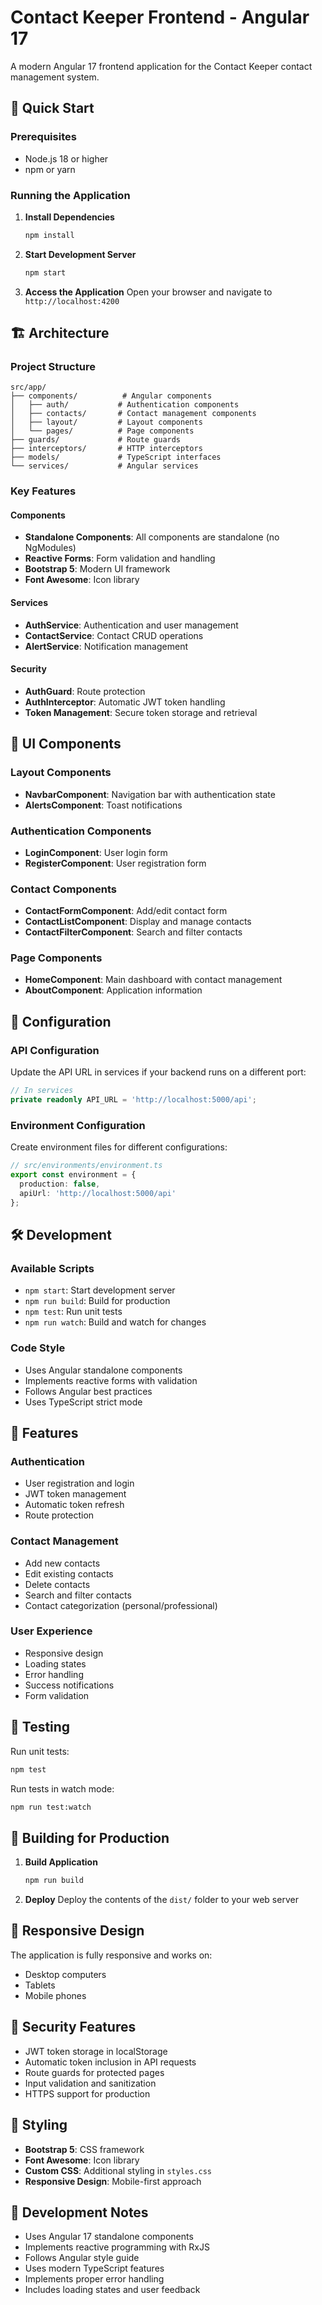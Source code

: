 # Contact Keeper Frontend - Angular 17

A modern Angular 17 frontend application for the Contact Keeper contact management system.

## 🚀 Quick Start

### Prerequisites
- Node.js 18 or higher
- npm or yarn

### Running the Application

1. **Install Dependencies**
   ```bash
   npm install
   ```

2. **Start Development Server**
   ```bash
   npm start
   ```

3. **Access the Application**
   Open your browser and navigate to `http://localhost:4200`

## 🏗️ Architecture

### Project Structure
```
src/app/
├── components/          # Angular components
│   ├── auth/           # Authentication components
│   ├── contacts/       # Contact management components
│   ├── layout/         # Layout components
│   └── pages/          # Page components
├── guards/             # Route guards
├── interceptors/       # HTTP interceptors
├── models/             # TypeScript interfaces
└── services/           # Angular services
```

### Key Features

#### Components
- **Standalone Components**: All components are standalone (no NgModules)
- **Reactive Forms**: Form validation and handling
- **Bootstrap 5**: Modern UI framework
- **Font Awesome**: Icon library

#### Services
- **AuthService**: Authentication and user management
- **ContactService**: Contact CRUD operations
- **AlertService**: Notification management

#### Security
- **AuthGuard**: Route protection
- **AuthInterceptor**: Automatic JWT token handling
- **Token Management**: Secure token storage and retrieval

## 🎨 UI Components

### Layout Components
- **NavbarComponent**: Navigation bar with authentication state
- **AlertsComponent**: Toast notifications

### Authentication Components
- **LoginComponent**: User login form
- **RegisterComponent**: User registration form

### Contact Components
- **ContactFormComponent**: Add/edit contact form
- **ContactListComponent**: Display and manage contacts
- **ContactFilterComponent**: Search and filter contacts

### Page Components
- **HomeComponent**: Main dashboard with contact management
- **AboutComponent**: Application information

## 🔧 Configuration

### API Configuration
Update the API URL in services if your backend runs on a different port:
```typescript
// In services
private readonly API_URL = 'http://localhost:5000/api';
```

### Environment Configuration
Create environment files for different configurations:
```typescript
// src/environments/environment.ts
export const environment = {
  production: false,
  apiUrl: 'http://localhost:5000/api'
};
```

## 🛠️ Development

### Available Scripts
- `npm start`: Start development server
- `npm run build`: Build for production
- `npm test`: Run unit tests
- `npm run watch`: Build and watch for changes

### Code Style
- Uses Angular standalone components
- Implements reactive forms with validation
- Follows Angular best practices
- Uses TypeScript strict mode

## 🎯 Features

### Authentication
- User registration and login
- JWT token management
- Automatic token refresh
- Route protection

### Contact Management
- Add new contacts
- Edit existing contacts
- Delete contacts
- Search and filter contacts
- Contact categorization (personal/professional)

### User Experience
- Responsive design
- Loading states
- Error handling
- Success notifications
- Form validation

## 🧪 Testing

Run unit tests:
```bash
npm test
```

Run tests in watch mode:
```bash
npm run test:watch
```

## 🚀 Building for Production

1. **Build Application**
   ```bash
   npm run build
   ```

2. **Deploy**
   Deploy the contents of the `dist/` folder to your web server

## 📱 Responsive Design

The application is fully responsive and works on:
- Desktop computers
- Tablets
- Mobile phones

## 🔐 Security Features

- JWT token storage in localStorage
- Automatic token inclusion in API requests
- Route guards for protected pages
- Input validation and sanitization
- HTTPS support for production

## 🎨 Styling

- **Bootstrap 5**: CSS framework
- **Font Awesome**: Icon library
- **Custom CSS**: Additional styling in `styles.css`
- **Responsive Design**: Mobile-first approach

## 📝 Development Notes

- Uses Angular 17 standalone components
- Implements reactive programming with RxJS
- Follows Angular style guide
- Uses modern TypeScript features
- Implements proper error handling
- Includes loading states and user feedback
